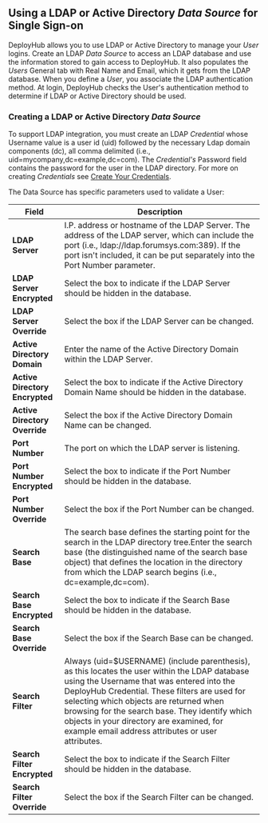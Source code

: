 ## Using a LDAP or Active Directory _Data Source_ for Single Sign-on

DeployHub allows you to use LDAP or Active Directory to manage your _User_ logins.  Create an LDAP _Data Source_ to access an LDAP database and use the information stored to gain access to DeployHub. It also populates the _Users_ General tab with Real Name and Email, which it gets from the LDAP database. When you define a _User_, you associate the LDAP authentication method. At login, DeployHub checks the User's authentication method to determine if LDAP or Active Directory should be used.  

### Creating a LDAP or Active Directory _Data Source_

To support LDAP integration, you must create an LDAP  _Credential_ whose Username value is a user id (uid) followed by the necessary Ldap domain components (dc), all comma delimited (i.e., uid=mycompany,dc=example,dc=com). The _Credential's_ Password field contains the password for the user in the LDAP directory. For more on creating _Credentials_ see [Create Your Credentials](/userguide/first-steps/2-define-your-credentials/).

The Data Source has specific parameters used to validate a User:

| Field                          | Description                                                                                                                                                                                                                        |
|--------------------------------|------------------------------------------------------------------------------------------------------------------------------------------------------------------------------------------------------------------------------------|
| **LDAP Server**                | I.P. address or hostname of the LDAP Server. The address of the LDAP server, which can include the port (i.e., ldap://ldap.forumsys.com:389). If the port isn't included, it can be put separately into the Port Number parameter. |
| **LDAP Server Encrypted**      | Select the box to indicate if the LDAP Server should be hidden in the database.                                                                                                                                                    |
| **LDAP Server Override**       | Select the box if the LDAP Server can be changed.                                                                                                                                                                                  |
| **Active Directory Domain**    | Enter the name of the Active Directory Domain within the LDAP Server.                                                                                                                                                              |
| **Active Directory Encrypted** | Select the box to indicate if the Active Directory Domain Name should be hidden in the database.                                                                                                                                   |
| **Active Directory Override**  | Select the box if the Active Directory Domain Name can be changed.                                                                                                                                                                 |
|**Port Number** | The port on which the LDAP server is listening.
|**Port Number Encrypted** | Select the box to indicate if the Port Number should be hidden in the database.|
|**Port Number Override** |Select the box if the Port Number can be changed.|
|**Search Base** | The search base defines the starting point for the search in the LDAP directory tree.Enter the search base (the distinguished name of the search base object) that defines the location in the directory from which the LDAP search begins (i.e., dc=example,dc=com). |
|**Search Base Encrypted** | Select the box to indicate if the Search Base should be hidden in the database.|
|**Search Base Override** |Select the box if the Search Base can be changed.|
|**Search Filter**| Always (uid=$USERNAME) (include parenthesis), as this locates the user within the LDAP database using the Username that was entered into the DeployHub Credential. These filters are used for selecting which objects are returned when browsing for the search base. They identify which objects in your directory are examined, for example email address attributes or user attributes.|
|**Search Filter Encrypted** | Select the box to indicate if the Search Filter should be hidden in the database.|
|**Search Filter Override** |Select the box if the Search Filter can be changed.|

